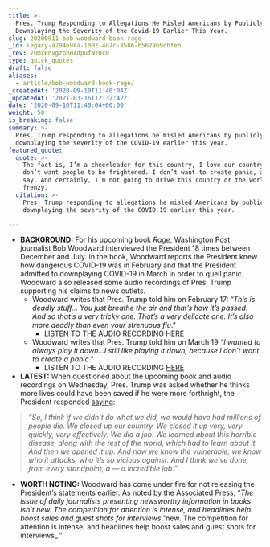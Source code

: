 ```yaml
---
title: >-
  Pres. Trump Responding to Allegations He Misled Americans by Publicly
  Downplaying the Severity of the Covid-19 Earlier This Year.
slug: 20200911-bob-woodward-book-rage
_id: legacy-a294e98a-1002-4d7c-8586-b5629b9cbfeb
_rev: 7QmxBnVgzphH4dpufNYQc0
type: quick_quotes
draft: false
aliases:
  - article/bob-woodward-book-rage/
_createdAt: '2020-09-10T11:40:04Z'
_updatedAt: '2021-03-16T12:32:42Z'
date: '2020-09-10T11:40:04+00:00'
weight: 50
is_breaking: false
summary: >-
  Pres. Trump responding to allegations he misled Americans by publicly
  downplaying the severity of the COVID-19 earlier this year.
featured_quote:
  quote: >-
    The fact is, I’m a cheerleader for this country, I love our country, and I
    don’t want people to be frightened. I don’t want to create panic, as you
    say. And certainly, I’m not going to drive this country or the world into a
    frenzy.
  citation: >-
    Pres. Trump responding to allegations he misled Americans by publicly
    downplaying the severity of the COVID-19 earlier this year.

---
```

* **BACKGROUND:** For his upcoming book _Rage_, Washington Post journalist Bob Woodward interviewed the President 18 times between December and July. In the book, Woodward reports the President knew how dangerous COVID-19 was in February and that the President admitted to downplaying COVID-19 in March in order to quell panic. Woodward also released some audio recordings of Pres. Trump supporting his claims to news outlets.
  * Woodward writes that Pres. Trump told him on February 17: “_This is deadly stuff… You just breathe the air and that’s how it’s passed. And so that’s a very tricky one. That’s a very delicate one. It’s also more deadly than even your strenuous flu_.”
      * LISTEN TO THE AUDIO RECORDING [HERE](https://www.cnn.com/2020/09/09/politics/trump-bob-woodward-interviews/index.html)
  * Woodward writes that Pres. Trump told him on March 19 _“I wanted to always play it down…I still like playing it down, because I don’t want to create a panic_.”
      * LISTEN TO THE AUDIO RECORDING [HERE](https://www.cnn.com/2020/09/09/politics/bob-woodward-rage-book-trump-coronavirus/index.html)
* **LATEST:** When questioned about the upcoming book and audio recordings on Wednesday, Pres. Trump was asked whether he thinks more lives could have been saved if he were more forthright, the President responded [saying](https://www.whitehouse.gov/briefings-statements/remarks-president-trump-judicial-appointments/):

> _“So, I think if we didn’t do what we did, we would have had millions of people die. We closed up our country. We closed it up very, very quickly, very effectively. We did a job. We learned about this horrible disease, along with the rest of the world, which had to learn about it. And then we opened it up. And now we know the vulnerable; we know who it attacks, who it’s so vicious against. And I think we’ve done, from every standpoint, a — a incredible job.”_

* **WORTH NOTING:** Woodward has come under fire for not releasing the President’s statements earlier. As noted by the [Associated Press](https://apnews.com/99916044401d8f8e24eb7bedfec1d5d2), “_The issue of daily journalists presenting newsworthy information in books isn’t new. The competition for attention is intense, and headlines help boost sales and guest shots for interviews_.”new. The competition for attention is intense, and headlines help boost sales and guest shots for interviews_.”